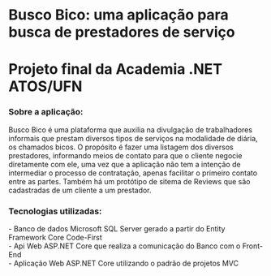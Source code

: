 # Busco Bico: uma aplicação para busca de prestadores de serviço

<h1>Projeto final da Academia .NET ATOS/UFN</h1>
<div>
  <h3>Sobre a aplicação:</h3>
  <p>
    Busco Bico é uma plataforma que auxilia na divulgação de trabalhadores informais que prestam diversos tipos de serviços na modalidade de diária, os chamados bicos.
    O propósito é fazer uma listagem dos diversos prestadores, informando meios de contato para que o cliente negocie diretamente com ele, uma vez que a aplicação não
    tem a intenção de intermediar o processo de contratação, apenas facilitar o primeiro contato entre as partes. Também há um protótipo de sitema de Reviews que são
    cadastradas de um cliente a um prestador.
  </p>
  <h3>Tecnologias utilizadas:</h3>
  <p>
    - Banco de dados Microsoft SQL Server gerado a partir do Entity Framework Core Code-First<br>
    - Api Web ASP.NET Core que realiza a comunicação do Banco com o Front-End<br>
    - Aplicação Web ASP.NET Core utilizando o padrão de projetos MVC
  </p>
  </div>
